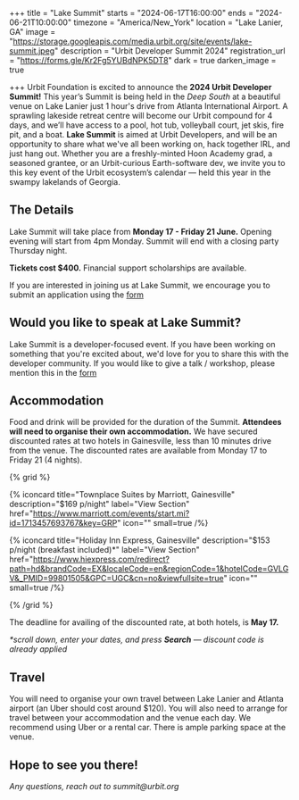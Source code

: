 +++
title = "Lake Summit"
starts = "2024-06-17T16:00:00"
ends = "2024-06-21T10:00:00"
timezone = "America/New_York"
location = "Lake Lanier, GA"
image = "https://storage.googleapis.com/media.urbit.org/site/events/lake-summit.jpeg"
description = "Urbit Developer Summit 2024"
registration_url = "https://forms.gle/Kr2Fg5YUBdNPK5DT8"
dark = true
darken_image = true



+++
Urbit Foundation is excited to announce the **2024 Urbit Developer Summit!** This year’s Summit is being held in the _Deep South_ at a beautiful venue on Lake Lanier just 1 hour's drive from Atlanta International Airport. A sprawling lakeside retreat centre will become our Urbit compound for 4 days, and we’ll have access to a pool, hot tub, volleyball court, jet skis, fire pit, and a boat. **Lake Summit** is aimed at Urbit Developers, and will be an opportunity to share what we've all been working on, hack together IRL, and just hang out. Whether you are a freshly-minted Hoon Academy grad, a seasoned grantee, or an Urbit-curious Earth-software dev, we invite you to this key event of the Urbit ecosystem’s calendar — held this year in the swampy lakelands of Georgia.

## The Details

Lake Summit will take place from **Monday 17 - Friday 21 June.** Opening evening will start from 4pm Monday. Summit will end with a closing party Thursday night.

**Tickets cost $400.** Financial support scholarships are available.

If you are interested in joining us at Lake Summit, we encourage you to submit an application using the [form](https://forms.gle/Kr2Fg5YUBdNPK5DT8)

## Would you like to speak at Lake Summit?

Lake Summit is a developer-focused event. If you have been working on something that you're excited about, we'd love for you to share this with the developer community. If you would like to give a talk / workshop, please mention this in the [form](https://forms.gle/Kr2Fg5YUBdNPK5DT8)

## Accommodation

Food and drink will be provided for the duration of the Summit. **Attendees will need to organise their own accommodation.** We have secured discounted rates at two hotels in Gainesville, less than 10 minutes drive from the venue. The discounted rates are available from Monday 17 to Friday 21 (4 nights).

{% grid %}

  {% iconcard
    title="Townplace Suites by Marriott, Gainesville"
    description="$169 p/night"
    label="View Section"
    href="https://www.marriott.com/events/start.mi?id=1713457693767&key=GRP"
    icon=""
    small=true
  /%}

  {% iconcard
    title="Holiday Inn Express, Gainesville"
    description="$153 p/night (breakfast included)*"
    label="View Section"
    href="https://www.hiexpress.com/redirect?path=hd&brandCode=EX&localeCode=en&regionCode=1&hotelCode=GVLGV&_PMID=99801505&GPC=UGC&cn=no&viewfullsite=true"
    icon=""
    small=true
  /%}

  {% /grid %}

The deadline for availing of the discounted rate, at both hotels, is **May 17.** 

_*scroll down, enter your dates, and press **Search** — discount code is already applied_

## Travel

You will need to organise your own travel between Lake Lanier and Atlanta airport (an Uber should cost around $120). You will also need to arrange for travel between your accommodation and the venue each day. We recommend using Uber or a rental car. There is ample parking space at the venue. 

## Hope to see you there!

_Any questions, reach out to summit@urbit.org_
